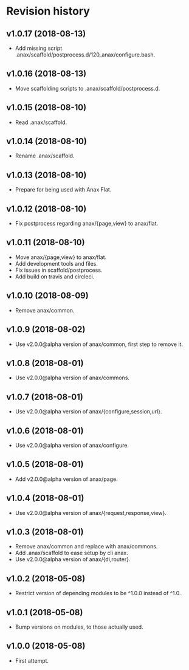 Revision history
=================================



v1.0.17 (2018-08-13)
---------------------------------

* Add missing script .anax/scaffold/postprocess.d/120_anax/configure.bash.



v1.0.16 (2018-08-13)
---------------------------------

* Move scaffolding scripts to .anax/scaffold/postprocess.d.



v1.0.15 (2018-08-10)
---------------------------------

* Read .anax/scaffold.



v1.0.14 (2018-08-10)
---------------------------------

* Rename .anax/scaffold.



v1.0.13 (2018-08-10)
---------------------------------

* Prepare for being used with Anax Flat.



v1.0.12 (2018-08-10)
---------------------------------

* Fix postprocess regarding anax/{page,view} to anax/flat.



v1.0.11 (2018-08-10)
---------------------------------

* Move anax/{page,view} to anax/flat.
* Add development tools and files.
* Fix issues in scaffold/postprocess.
* Add build on travis and circleci.



v1.0.10 (2018-08-09)
---------------------------------

* Remove anax/common.



v1.0.9 (2018-08-02)
---------------------------------

* Use v2.0.0@alpha version of anax/common, first step to remove it.



v1.0.8 (2018-08-01)
---------------------------------

* Use v2.0.0@alpha version of anax/commons. 



v1.0.7 (2018-08-01)
---------------------------------

* Use v2.0.0@alpha version of anax/{configure,session,url}. 



v1.0.6 (2018-08-01)
---------------------------------

* Use v2.0.0@alpha version of anax/configure. 



v1.0.5 (2018-08-01)
---------------------------------

* Add v2.0.0@alpha version of anax/page. 



v1.0.4 (2018-08-01)
---------------------------------

* Use v2.0.0@alpha version of anax/{request,response,view}. 



v1.0.3 (2018-08-01)
---------------------------------

* Remove anax/common and replace with anax/commons.
* Add .anax/scaffold to ease setup by cli anax.
* Use v2.0.0@alpha version of anax/{di,router}. 



v1.0.2 (2018-05-08)
---------------------------------

* Restrict version of depending modules to be ^1.0.0 instead of ^1.0.



v1.0.1 (2018-05-08)
---------------------------------

* Bump versions on modules, to those actually used.



v1.0.0 (2018-05-08)
---------------------------------

* First attempt.
